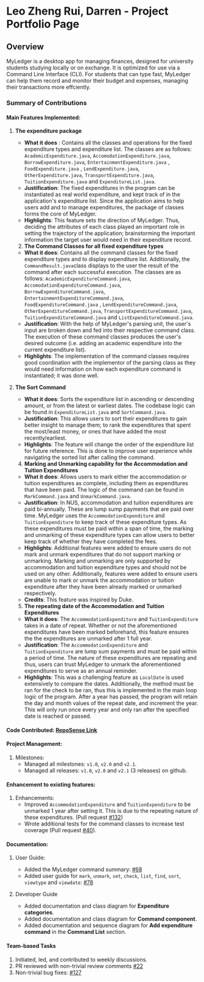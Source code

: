 # Leo Zheng Rui, Darren - Project Portfolio Page

## Overview
MyLedger is a desktop app for managing finances, designed for university students studying locally or on exchange. It is optimized for use via a Command Line Interface (CLI). For students that can type fast, MyLedger can help them record and monitor their budget and expenses, managing their transactions more effciently.

### Summary of Contributions
#### Main Features Implemented:

1. **The expenditure package**
   - **What it does** : Contains all the classes and operations for the fixed expenditure types and expenditure list. The classes are as follows: `AcademicExpenditure.java`, `AccomodationExpenditure.java`, `BorrowExpenditure.java`, `EntertainmentExpenditure.java` , `FoodExpenditure.java` , `LendExpenditure.java`, `OtherExpenditure.java`, `TransportExpenditure.java`, `TuitionExpenditure.java` and `ExpenditureList.java`.
   - **Justification**: The fixed expenditures in the program can be instantiated as real world expenditure, and kept track of in the application's expenditure list. Since the application aims to help users add and to manage expenditures, the package of classes forms the core of MyLedger.
   - **Highlights**: This feature sets the direction of MyLedger. Thus, deciding the attributes of each class played an important role in setting the trajectory of the application; brainstorming the important information the target user would need in their expenditure record.

   2. **The Command Classes for all fixed expenditure types**
   - **What it does**: Contains all the command classes for the fixed expenditure types and to display expenditure list. Additionally, the `CommandResult.java`class displays to the user the result of the command after each successful execution. The classes are as follows: `AcademicExpenditureCommand.java`, `AccomodationExpenditureCommand.java`, `BorrowExpenditureCommand.java`, `EntertainmentExpenditureCommand.java`, `FoodExpenditureCommand.java` , `LendExpenditureCommand.java`, `OtherExpenditureCommand.java`, `TransportExpenditureCommand.java`, `TuitionExpenditureCommand.java` and `ListExpenditureCommand.java`.
   - **Justification**: With the help of MyLedger's parsing unit, the user's input are broken down and fed into their respective command class. The execution of these command classes produces the user's desired outcome (i.e. adding an academic expenditure into the current expenditure list).
   - **Highlights**: The implementation of the command classes requires good coordination with the implementor of the parsing class as they would need information on how each expenditure command is instantiated; it was done well.

3. **The Sort Command**
   - **What it does**: Sorts the expenditure list in ascending or descending amount, or from the latest or earliest dates. The codebase logic can be found in `ExpenditureList.java` and `SortCommand.java`.
   - **Justification**: This allows users to sort their expenditures to gain better insight to manage them; to rank the expenditures that spent the most/least money, or ones that have added the most recently/earliest.
   - **Highlights**: The feature will change the order of the expenditure list for future reference. This is done to improve user experience while navigating the sorted list after calling the command.

   4. **Marking and Unmarking capability for the Accommodation and Tuition Expenditures**
   - **What it does**: Allows users to mark either the accommodation or tuition expenditures as complete, including them as expenditures that have been paid. The logic of the command can be found in `MarkCommand.java` and `UnmarkCommand.java`.
   - **Justification**: In NUS, accommodation and tuition expenditures are paid bi-annually. These are lump  sump payments that are paid over time. MyLedger uses the `AccommodationExpenditure` and `TuitionExpenditure` to keep track of these expenditure types. As these expenditures must be paid within a span of time, the marking and unmarking of these expenditure types can allow users to better keep track of whether they have completed the fees.
   - **Highlights**: Additional features were added to ensure users do not mark and unmark expenditures that do not support marking or unmarking. Marking and unmarking are only supported by accommodation and tuition expenditure types and should not be used on any other. Additionally, features were added to ensure users are unable to mark or unmark the accommodation or tuition expenditure after they have been already marked or unmarked respectively.
   - **Credits**: This feature was inspired by Duke.

   5. **The repeating date of the Accommodation and Tuition Expenditures**
   - **What it does**: The `AccommodationExpenditure` and `TuitionExpenditure` takes in a date of repeat. Whether or not the aforementioned expenditures have been marked beforehand, this feature ensures the the expenditures are unmarked after 1 full year.
   - **Justification**: The `AccommodationExpenditure` and `TuitionExpenditure` are lump sum payments and must be paid within a period of time. The nature of these expenditures are repeating and thus, users can trust MyLedger to unmark the aforementioned expenditures to serve as an annual reminder.
   - **Highlights**: This was a challenging feature as `LocalDate` is used extensively to compare the dates. Additionally, the method must be ran for the check to be ran, thus this is implemented in the main loop logic of the program. After a year has passed, the program will retain the day and month values of the repeat date, and increment the year. This will only run once every year and only ran after the specified date is reached or passed.

#### Code Contributed: [RepoSense Link](https://nus-cs2113-ay2223s2.github.io/tp-dashboard/?search=&sort=groupTitle&sortWithin=title&timeframe=commit&mergegroup=&groupSelect=groupByRepos&breakdown=true&checkedFileTypes=docs~functional-code~test-code~other&since=2023-02-17&tabOpen=true&tabType=authorship&tabAuthor=dsicol&tabRepo=AY2223S2-CS2113-T14-3%2Ftp%5Bmaster%5D&authorshipIsMergeGroup=false&authorshipFileTypes=docs~functional-code~test-code&authorshipIsBinaryFileTypeChecked=false&authorshipIsIgnoredFilesChecked=false)

#### Project Management:
1. Milestones:
   - Managed all milestones: `v1.0`, `v2.0` and `v2.1`.
   - Managed all releases: `v1.0`, `v2.0` and `v2.1` (3 releases) on github.

#### Enhancement to existing features:
1. Enhancements:
   - Improved `AccommodationExpenditure` and `TuitionExpenditure` to be unmarked 1 year after setting it. This is due to the repeating nature of these expenditures. (Pull request [#132](https://github.com/AY2223S2-CS2113-T14-3/tp/pull/132))
   - Wrote additional tests for the command classes to increase test coverage (Pull request [#40](https://github.com/AY2223S2-CS2113-T14-3/tp/pull/40)).

#### Documentation: 
1. User Guide:
   - Added the MyLedger command summary: [#68](https://github.com/AY2223S2-CS2113-T14-3/tp/pull/68/files#diff-b50feaf9240709b6b02fb9584696b012c2a69feeba89e409952cc2f401f373fb)
   - Added user guide for `mark`, `unmark`, `set`, `check`, `list`, `find`, `sort`, `viewtype` and `viewdate`: [#78](https://github.com/AY2223S2-CS2113-T14-3/tp/pull/78)

2. Developer Guide
   - Added documentation and class diagram for **Expenditure categories**.
   - Added documentation and class diagram for **Command component**.
   - Added documentation and sequence diagram for **Add expenditure command** in the **Command List** section.

#### Team-based Tasks
1. Initiated, led, and contributed to weekly discussions.
2. PR reviewed with non-trivial review comments [#22](https://github.com/AY2223S2-CS2113-T14-3/tp/pull/22)
3. Non-trivial bug fixes: [#127](https://github.com/AY2223S2-CS2113-T14-3/tp/pull/127)